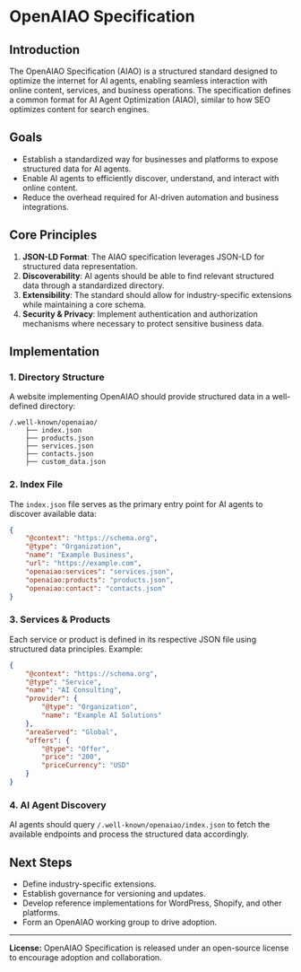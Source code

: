 # OpenAIAO Specification

## Introduction
The OpenAIAO Specification (AIAO) is a structured standard designed to optimize the internet for AI agents, enabling seamless interaction with online content, services, and business operations. The specification defines a common format for AI Agent Optimization (AIAO), similar to how SEO optimizes content for search engines.

## Goals
- Establish a standardized way for businesses and platforms to expose structured data for AI agents.
- Enable AI agents to efficiently discover, understand, and interact with online content.
- Reduce the overhead required for AI-driven automation and business integrations.

## Core Principles
1. **JSON-LD Format**: The AIAO specification leverages JSON-LD for structured data representation.
2. **Discoverability**: AI agents should be able to find relevant structured data through a standardized directory.
3. **Extensibility**: The standard should allow for industry-specific extensions while maintaining a core schema.
4. **Security & Privacy**: Implement authentication and authorization mechanisms where necessary to protect sensitive business data.

## Implementation
### 1. Directory Structure
A website implementing OpenAIAO should provide structured data in a well-defined directory:
```
/.well-known/openaiao/
    ├── index.json
    ├── products.json
    ├── services.json
    ├── contacts.json
    ├── custom_data.json
```

### 2. Index File
The `index.json` file serves as the primary entry point for AI agents to discover available data:
```json
{
    "@context": "https://schema.org",
    "@type": "Organization",
    "name": "Example Business",
    "url": "https://example.com",
    "openaiao:services": "services.json",
    "openaiao:products": "products.json",
    "openaiao:contact": "contacts.json"
}
```

### 3. Services & Products
Each service or product is defined in its respective JSON file using structured data principles. Example:
```json
{
    "@context": "https://schema.org",
    "@type": "Service",
    "name": "AI Consulting",
    "provider": {
        "@type": "Organization",
        "name": "Example AI Solutions"
    },
    "areaServed": "Global",
    "offers": {
        "@type": "Offer",
        "price": "200",
        "priceCurrency": "USD"
    }
}
```

### 4. AI Agent Discovery
AI agents should query `/.well-known/openaiao/index.json` to fetch the available endpoints and process the structured data accordingly.

## Next Steps
- Define industry-specific extensions.
- Establish governance for versioning and updates.
- Develop reference implementations for WordPress, Shopify, and other platforms.
- Form an OpenAIAO working group to drive adoption.

---
**License:** OpenAIAO Specification is released under an open-source license to encourage adoption and collaboration.

